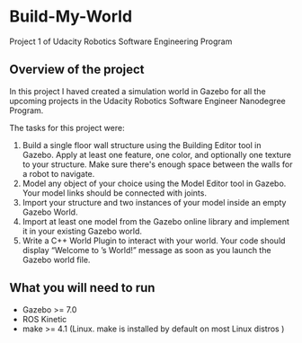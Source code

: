 # Build-My-World

Project 1 of Udacity Robotics Software Engineering Program 

## Overview of the project

In this project I haved created a simulation world in Gazebo for all the upcoming projects in the Udacity Robotics Software Engineer Nanodegree Program.

The tasks for this project were:
1) Build a single floor wall structure using the Building Editor tool in Gazebo. Apply at least one feature, one color, and optionally one texture to your structure. Make sure there's enough space between the walls for a robot to navigate.
2) Model any object of your choice using the Model Editor tool in Gazebo. Your model links should be connected with joints.
3) Import your structure and two instances of your model inside an empty Gazebo World.
4) Import at least one model from the Gazebo online library and implement it in your existing Gazebo world.
5) Write a C++ World Plugin to interact with your world. Your code should display “Welcome to ’s World!” message as soon as you launch the Gazebo world file.

## What you will need to run 
* Gazebo >= 7.0
* ROS Kinetic
* make >= 4.1 (Linux. make is installed by default on most Linux distros )
